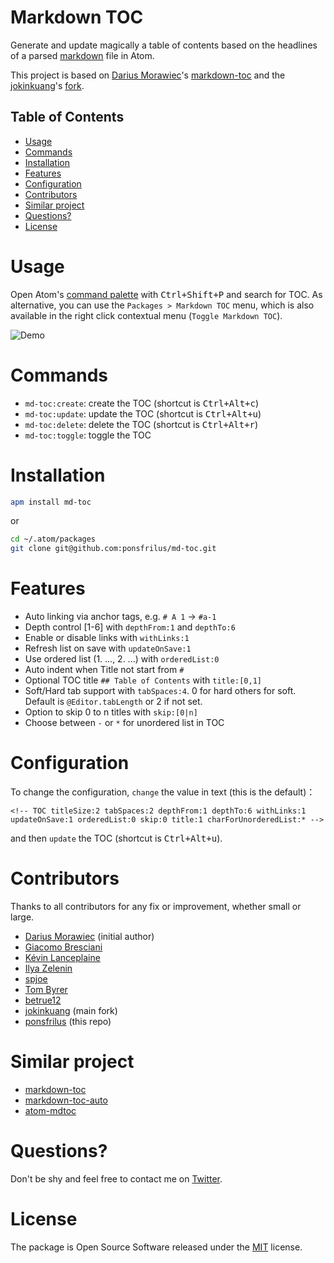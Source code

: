 # Markdown TOC

Generate and update magically a table of contents based on the headlines of a
parsed [markdown](http://en.wikipedia.org/wiki/Markdown) file in Atom.

This project is based on [Darius Morawiec](https://github.com/nok)'s
[markdown-toc](https://github.com/nok/markdown-toc) and the
[jokinkuang](https://github.com/jokinkuang)'s
[fork](https://github.com/jokinkuang/markdown-toc).

<!-- TOC titleSize:2 tabSpaces:2 depthFrom:1 depthTo:6 withLinks:1 updateOnSave:1 orderedList:0 skip:1 title:1 charForUnorderedList:* -->
## Table of Contents
* [Usage](#usage)
* [Commands](#commands)
* [Installation](#installation)
* [Features](#features)
* [Configuration](#configuration)
* [Contributors](#contributors)
* [Similar project](#similar-project)
* [Questions?](#questions)
* [License](#license)
<!-- /TOC -->


# Usage

Open Atom's [command
palette](https://flight-manual.atom.io/getting-started/sections/atom-basics/#command-palette)
with <kbd>Ctrl+Shift+P</kbd> and search for TOC. As alternative, you can use the
`Packages > Markdown TOC` menu, which is also available in the right click
contextual menu (`Toggle Markdown TOC`).

![Demo](https://raw.githubusercontent.com/ponsfrilus/md-toc/master/RECORD.gif)


# Commands

  * `md-toc:create`: create the TOC (shortcut is <kbd>Ctrl+Alt+c</kbd>)
  * `md-toc:update`: update the TOC (shortcut is <kbd>Ctrl+Alt+u</kbd>)
  * `md-toc:delete`: delete the TOC (shortcut is <kbd>Ctrl+Alt+r</kbd>)
  * `md-toc:toggle`: toggle the TOC 


# Installation

```bash
apm install md-toc
```

or

```bash
cd ~/.atom/packages
git clone git@github.com:ponsfrilus/md-toc.git
```


# Features

  * Auto linking via anchor tags, e.g.  `# A 1` → `#a-1`
  * Depth control [1-6] with `depthFrom:1` and `depthTo:6`
  * Enable or disable links with `withLinks:1`
  * Refresh list on save with `updateOnSave:1`
  * Use ordered list (1. ..., 2. ...) with `orderedList:0`
  * Auto indent when Title not start from `#`
  * Optional TOC title `## Table of Contents` with `title:[0,1]`
  * Soft/Hard tab support with `tabSpaces:4`. 0 for hard others for soft.  
    Default is `@Editor.tabLength` or 2 if not set.
  * Option to skip 0 to n titles with `skip:[0|n]`
  * Choose between `-` or `*` for unordered list in TOC


# Configuration

To change the configuration, `change` the value in text (this is the default)：

`<!-- TOC titleSize:2 tabSpaces:2 depthFrom:1 depthTo:6 withLinks:1 updateOnSave:1 orderedList:0 skip:0 title:1 charForUnorderedList:* -->`

and then `update` the TOC (shortcut is <kbd>Ctrl+Alt+u</kbd>).


# Contributors

Thanks to all contributors for any fix or improvement, whether small or large.

  * [Darius Morawiec](https://github.com/nok) (initial author)
  * [Giacomo Bresciani](https://github.com/brescia123)
  * [Kévin Lanceplaine](https://github.com/lanceplaine)
  * [Ilya Zelenin](https://github.com/wyster)
  * [spjoe](https://github.com/spjoe)
  * [Tom Byrer](https://github.com/tomByrer)
  * [betrue12](https://github.com/betrue12)
  * [jokinkuang](https://github.com/jokinkuang) (main fork)
  * [ponsfrilus](https://github.com/ponsfrilus) (this repo)


# Similar project

  * [markdown-toc](https://atom.io/packages/markdown-toc)
  * [markdown-toc-auto](https://atom.io/packages/markdown-toc)
  * [atom-mdtoc](https://atom.io/packages/atom-mdtoc)


# Questions?

Don't be shy and feel free to contact me on [Twitter](https://twitter.com/ponsfrilus).


# License

The package is Open Source Software released under the [MIT](LICENSE.md) license.
